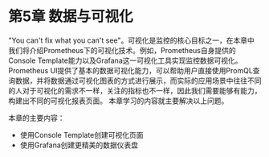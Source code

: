 # 第5章 数据与可视化

"You can't fix what you can't see"。可视化是监控的核心目标之一，在本章中我们将介绍Prometheus下的可视化技术。例如，Prometheus自身提供的Console Template能力以及Grafana这一可视化工具实现监控数据可视化。Prometheus UI提供了基本的数据可视化能力，可以帮助用户直接使用PromQL查询数据，并将数据通过可视化图表的方式进行展示，而实际的应用场景中往往不同的人对于可视化的需求不一样，关注的指标也不一样，因此我们需要能够有能力，构建出不同的可视化报表页面。 本章学习的内容就主要解决以上问题。

本章的主要内容：

* 使用Console Template创建可视化页面
* 使用Grafana创建更精美的数据仪表盘

